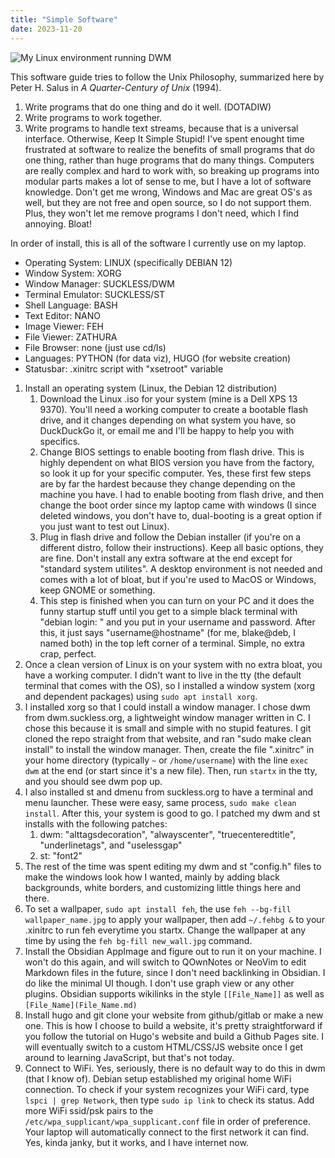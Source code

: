 ```yaml
---
title: "Simple Software"
date: 2023-11-20
---
```


![My Linux environment running DWM](/unix_pic.png)

This software guide tries to follow the Unix Philosophy, summarized here by Peter H. Salus in *A Quarter-Century of Unix* (1994).
1. Write programs that do one thing and do it well. (DOTADIW)
2. Write programs to work together.
3. Write programs to handle text streams, because that is a universal interface.
Otherwise, Keep It Simple Stupid! I've spent enought time frustrated at software to realize the benefits of small programs that do one thing, rather than huge programs that do many things. Computers are really complex and hard to work with, so breaking up programs into modular parts makes a lot of sense to me, but I have a lot of software knowledge. Don't get me wrong, Windows and Mac are great OS's as well, but they are not free and open source, so I do not support them. Plus, they won't let me remove programs I don't need, which I find annoying. Bloat!

In order of install, this is all of the software I currently use on my laptop.
- Operating System: LINUX (specifically DEBIAN 12)
- Window System: XORG
- Window Manager: SUCKLESS/DWM
- Terminal Emulator: SUCKLESS/ST
- Shell Language: BASH
- Text Editor: NANO
- Image Viewer: FEH
- File Viewer: ZATHURA
- File Browser: none (just use cd/ls)
- Languages: PYTHON (for data viz), HUGO (for website creation)
- Statusbar: .xinitrc script with "xsetroot" variable

1. Install an operating system (Linux, the Debian 12 distribution)
	1. Download the Linux .iso for your system (mine is a Dell XPS 13 9370). You'll need a working computer to create a bootable flash drive, and it changes depending on what system you have, so DuckDuckGo it, or email me and I'll be happy to help you with specifics.
	2. Change BIOS settings to enable booting from flash drive. This is highly dependent on what BIOS version you have from the factory, so look it up for your specific computer. Yes, these first few steps are by far the hardest because they change depending on the machine you have. I had to enable booting from flash drive, and then change the boot order since my laptop came with windows (I since deleted windows, you don't have to, dual-booting is a great option if you just want to test out Linux).
	3. Plug in flash drive and follow the Debian installer (if you're on a different distro, follow their instructions). Keep all basic options, they are fine. Don't install any extra software at the end except for "standard system utilites". A desktop environment is not needed and comes with a lot of bloat, but if you're used to MacOS or Windows, keep GNOME or something.
	4. This step is finished when you can turn on your PC and it does the funny startup stuff until you get to a simple black terminal with "debian login: " and you put in your username and password. After this, it just says "username@hostname" (for me, blake@deb, I named both) in the top left corner of a terminal. Simple, no extra crap, perfect.
2. Once a clean version of Linux is on your system with no extra bloat, you have a working computer. I didn't want to live in the tty (the default terminal that comes with the OS), so I installed a window system (xorg and dependent packages) using `sudo apt install xorg`.
3. I installed xorg so that I could install a window manager. I chose dwm from dwm.suckless.org, a lightweight window manager written in C. I chose this because it is small and simple with no stupid features. I git cloned the repo straight from that website, and ran "sudo make clean install" to install the window manager. Then, create the file ".xinitrc" in your home directory (typically ``~`` or ``/home/username``) with the line ``exec dwm`` at the end (or start since it's a new file). Then, run ``startx`` in the tty, and you should see dwm pop up.
4. I also installed st and dmenu from suckless.org to have a terminal and menu launcher. These were easy, same process, ``sudo make clean install``. After this, your system is good to go. I patched my dwm and st installs with the following patches:
	1. dwm: "alttagsdecoration", "alwayscenter", "truecenteredtitle", "underlinetags", and "uselessgap" 
	2. st: "font2"
5. The rest of the time was spent editing my dwm and st "config.h" files to make the windows look how I wanted, mainly by adding black backgrounds, white borders, and customizing little things here and there.
6. To set a wallpaper, ``sudo apt install feh``, the use ``feh --bg-fill wallpaper_name.jpg`` to apply your wallpaper, then add ``~/.fehbg &`` to your .xinitrc to run feh everytime you startx. Change the wallpaper at any time by using the ``feh bg-fill new_wall.jpg`` command.
7. Install the Obsidian AppImage and figure out to run it on your machine. I won't do this again, and will switch to QOwnNotes or NeoVim to edit Markdown files in the future, since I don't need backlinking in Obsidian. I do like the minimal UI though. I don't use graph view or any other plugins. Obsidian supports wikilinks in the style `[[File_Name]]` as well as `[File_Name](File_Name.md)`
8. Install hugo and git clone your website from github/gitlab or make a new one. This is how I choose to build a website, it's pretty straightforward if you follow the tutorial on Hugo's website and build a Github Pages site. I will eventually switch to a custom HTML/CSS/JS website once I get around to learning JavaScript, but that's not today.
9. Connect to WiFi. Yes, seriously, there is no default way to do this in dwm (that I know of). Debian setup established my original home WiFi connection. To check if your system recognizes your WiFi card, type `lspci | grep Network`, then type `sudo ip link` to check its status. Add more WiFi ssid/psk pairs to the `/etc/wpa_supplicant/wpa_supplicant.conf` file in order of preference. Your laptop will automatically connect to the first network it can find. Yes, kinda janky, but it works, and I have internet now.

